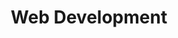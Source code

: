 ---
title: Web Development
tags: "services"
elementId: webDev
url: /services/webDev
bodyTitle: Jamstack Web Development
subTitle: Solidify your business on the web with static site generation. Perfect for blogs and E-commerce websites.
cardTitleLeft: Static Websites
cardTitleCenter: E-Commerce
cardTitleRight: Get Started
cardSubheadLeft: Fast, Reliable, Secure.. Our websites make it easy to add content, look beautiful, and operate on low to no monthly fees.
cardSubheadCenter: We use API's like shopify, paypal & stripe to deliver on your store's solutions. We develop your store with SEO and business in mind first.
cardSubheadRight: Its time to get started. Click the button below to fill out our intake form and we will submit an invoice to you from there.
cardButtonLeft: See Portfolio
cardButtonCenter: Learn more
cardButtonRight: Get Started
cardButtonLeftUrl: 
cardButtonCenterUrl: /blog/Programming
cardButtonRightUrl: https://tidycal.com/josephsardella/30-minute-meeting
---